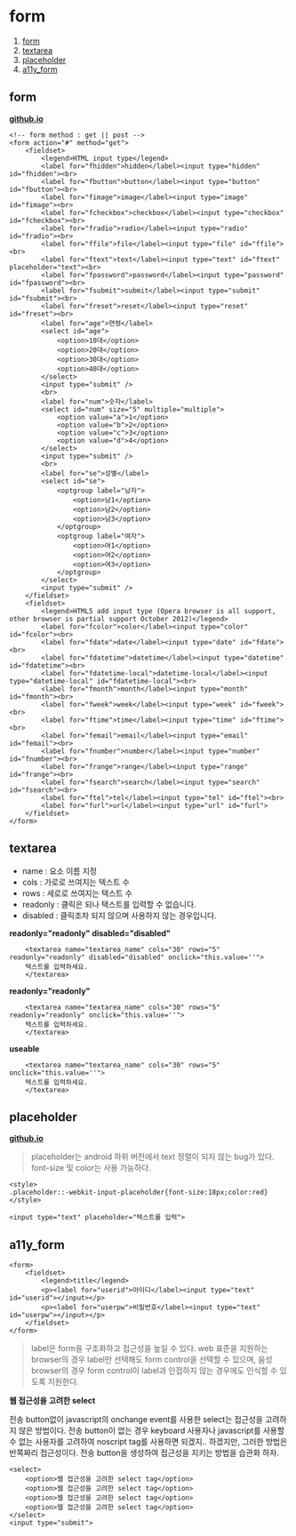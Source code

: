 # form
1. [form](#form)
1. [textarea](#textarea)
1. [placeholder](#placeholder)
1. [a11y_form](#a11y_form)

## <a name="form">form</a>
**[github.io](http://smilesol85.github.io/html-css/form/form.html "form")**

	<!-- form method : get || post -->
	<form action="#" method="get">
		<fieldset>
			<legend>HTML input type</legend>
			<label for="fhidden">hidden</label><input type="hidden" id="fhidden"><br>
            <label for="fbutton">button</label><input type="button" id="fbutton"><br>
            <label for="fimage">image</label><input type="image" id="fimage"><br>
            <label for="fcheckbox">checkbox</label><input type="checkbox" id="fcheckbox"><br>
            <label for="fradio">radio</label><input type="radio" id="fradio"><br>
            <label for="ffile">file</label><input type="file" id="ffile"><br>
            <label for="ftext">text</label><input type="text" id="ftext" placeholder="text"><br>
            <label for="fpassword">password</label><input type="password" id="fpassword"><br>
            <label for="fsubmit">submit</label><input type="submit" id="fsubmit"><br>
            <label for="freset">reset</label><input type="reset" id="freset"><br>
            <label for="age">연령</label>
            <select id="age">
                <option>10대</option>
                <option>20대</option>
                <option>30대</option>
                <option>40대</option>
            </select>
            <input type="submit" />
            <br>
            <label for="num">숫자</label>
            <select id="num" size="5" multiple="multiple">
                <option value="a">1</option>
                <option value="b">2</option>
                <option value="c">3</option>
                <option value="d">4</option>
            </select>
            <input type="submit" />
            <br>
            <label for="se">성별</label>
            <select id="se">
                <optgroup label="남자">
                    <option>남1</option>
                    <option>남2</option>
                    <option>남3</option>
                </optgroup>
                <optgroup label="여자">
                    <option>여1</option>
                    <option>여2</option>
                    <option>여3</option>
                </optgroup>
            </select>
            <input type="submit" />
		</fieldset>
		<fieldset>
            <legend>HTML5 add input type (Opera browser is all support, other browser is partial support October 2012)</legend>
            <label for="fcolor">color</label><input type="color" id="fcolor"><br>
            <label for="fdate">date</label><input type="date" id="fdate"><br>
            <label for="fdatetime">datetime</label><input type="datetime" id="fdatetime"><br>
            <label for="fdatetime-local">datetime-local</label><input type="datetime-local" id="fdatetime-local"><br>
            <label for="fmonth">month</label><input type="month" id="fmonth"><br>
            <label for="fweek">week</label><input type="week" id="fweek"><br>
            <label for="ftime">time</label><input type="time" id="ftime"><br>
            <label for="femail">email</label><input type="email" id="femail"><br>
            <label for="fnumber">number</label><input type="number" id="fnumber"><br>
            <label for="frange">range</label><input type="range" id="frange"><br>
            <label for="fsearch">search</label><input type="search" id="fsearch"><br>
            <label for="ftel">tel</label><input type="tel" id="ftel"><br>
            <label for="furl">url</label><input type="url" id="furl">
        </fieldset>
	</form>

## <a name="textarea">textarea</a>
* name : 요소 이름 지정
* cols : 가로로 쓰여지는 텍스트 수
* rows : 세로로 쓰여지는 텍스트 수
* readonly : 클릭은 되나 택스트를 입력할 수 없습니다.
* disabled : 클릭조차 되지 않으며 사용하지 않는 경우입니다.

**readonly="readonly" disabled="disabled"**

		<textarea name="textarea_name" cols="30" rows="5" readonly="readonly" disabled="disabled" onclick="this.value=''">
		텍스트를 입력하세요.
		</textarea>


**readonly="readonly"**

		<textarea name="textarea_name" cols="30" rows="5" readonly="readonly" onclick="this.value=''">
		텍스트를 입력하세요.
		</textarea>

**useable**

		<textarea name="textarea_name" cols="30" rows="5" onclick="this.value=''">
		텍스트를 입력하세요.
		</textarea>


## <a name="placeholder">placeholder</a>
**[github.io](http://smilesol85.github.io/html-css/form/placeholder.html "placeholder")**

> placeholder는 android 하위 버전에서 text 정렬이 되지 않는 bug가 있다.
	font-size 및 color는 사용 가능하다.

	<style>
	.placeholder::-webkit-input-placeholder{font-size:18px;color:red}
	</style>

	<input type="text" placeholder="텍스트를 입력">

## <a name="a11y_form">a11y_form</a>

	<form>
		<fieldset>
			<legend>title</legend>
			<p><label for="userid">아이디</label><input type="text" id="userid"></input></p>
			<p><label for="userpw">비밀번호</label><input type="text" id="userpw"></input></p>
		</fieldset> 
	</form>

> label은 form을 구조화하고 접근성을 높일 수 있다.
	web 표준을 지원하는 browser의 경우 label만 선택해도 form control을 선택할 수 있으며,
	음성 browser의 경우 form control이 label과 인접하지 않는 경우에도 인식할 수 있도록 지원한다.

**웹 접근성을 고려한 select**

전송 button없이 javascript의 onchange event를 사용한 select는 접근성을 고려하지 않은 방법이다.
전송 button이 없는 경우 keyboard 사용자나 javascript를 사용할 수 없는 사용자를 고려하여 noscript tag를 사용하면 되겠지.. 하겠지만, 그러한 방법은 반쪽짜리 접근성이다.
전송 button을 생성하여 접근성을 지키는 방법을 습관화 하자.

	<select>
		<option>웹 접근성을 고려한 select tag</option>
		<option>웹 접근성을 고려한 select tag</option>
		<option>웹 접근성을 고려한 select tag</option>
		<option>웹 접근성을 고려한 select tag</option>
	</select>
	<input type="submit">